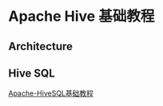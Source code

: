 # Apache Hive 基础教程



## Architecture



## Hive SQL

[Apache-HiveSQL基础教程](work/component/Big-Data/Apache-Hive/Apache-HiveSQL基础教程.md)
